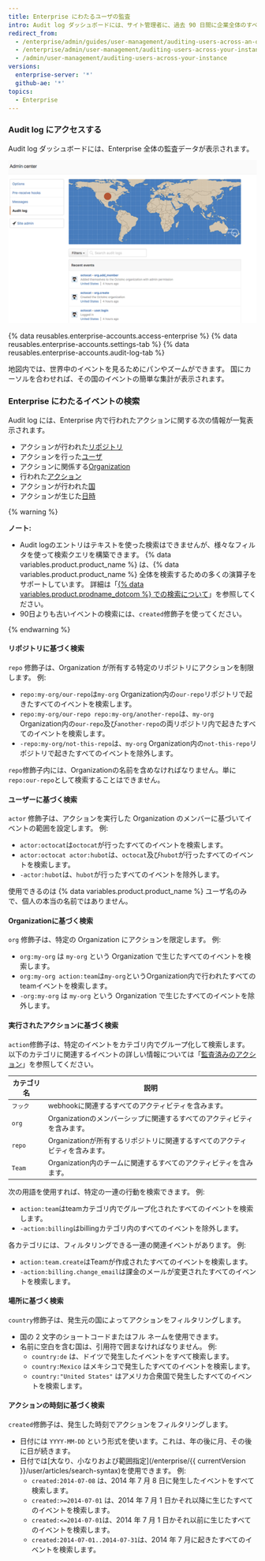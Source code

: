```yaml
---
title: Enterprise にわたるユーザの監査
intro: Audit log ダッシュボードには、サイト管理者に、過去 90 日間に企業全体のすべてのユーザと Organization によって実行されたアクションが表示されます。これには、アクションを実行したユーザ、アクションの内容、アクションの実行時期などの詳細が含まれます。
redirect_from:
  - /enterprise/admin/guides/user-management/auditing-users-across-an-organization/
  - /enterprise/admin/user-management/auditing-users-across-your-instance
  - /admin/user-management/auditing-users-across-your-instance
versions:
  enterprise-server: '*'
  github-ae: '*'
topics:
  - Enterprise
---
```


### Audit log にアクセスする

Audit log ダッシュボードには、Enterprise 全体の監査データが表示されます。

![インスタンスにわたるAudit logのダッシュボード](/assets/images/enterprise/site-admin-settings/audit-log-dashboard-admin-center.png)

{% data reusables.enterprise-accounts.access-enterprise %}
{% data reusables.enterprise-accounts.settings-tab %}
{% data reusables.enterprise-accounts.audit-log-tab %}

地図内では、世界中のイベントを見るためにパンやズームができます。 国にカーソルを合わせれば、その国のイベントの簡単な集計が表示されます。

### Enterprise にわたるイベントの検索

Audit log には、Enterprise 内で行われたアクションに関する次の情報が一覧表示されます。

* アクションが行われた[リポジトリ](#search-based-on-the-repository)
* アクションを行った[ユーザ](#search-based-on-the-user)
* アクションに関係する[Organization](#search-based-on-the-organization)
* 行われた[アクション](#search-based-on-the-action-performed)
* アクションが行われた[国](#search-based-on-the-location)
* アクションが生じた[日時](#search-based-on-the-time-of-action)

{% warning %}

**ノート:**

- Audit logのエントリはテキストを使った検索はできませんが、様々なフィルタを使って検索クエリを構築できます。 {% data variables.product.product_name %} は、{% data variables.product.product_name %} 全体を検索するための多くの演算子をサポートしています。 詳細は「[{% data variables.product.prodname_dotcom %} での検索について](/github/searching-for-information-on-github/about-searching-on-github)」を参照してください。
- 90日よりも古いイベントの検索には、`created`修飾子を使ってください。

{% endwarning %}

#### リポジトリに基づく検索

`repo` 修飾子は、Organization が所有する特定のリポジトリにアクションを制限します。 例:

* `repo:my-org/our-repo`は`my-org` Organization内の`our-repo`リポジトリで起きたすべてのイベントを検索します。
* `repo:my-org/our-repo repo:my-org/another-repo`は、`my-org` Organization内の`our-repo`及び`another-repo`の両リポジトリ内で起きたすべてのイベントを検索します。
* `-repo:my-org/not-this-repo`は、`my-org` Organization内の`not-this-repo`リポジトリで起きたすべてのイベントを除外します。

`repo`修飾子内には、Organizationの名前を含めなければなりません。単に`repo:our-repo`として検索することはできません。

#### ユーザーに基づく検索

`actor` 修飾子は、アクションを実行した Organization のメンバーに基づいてイベントの範囲を設定します。 例:

* `actor:octocat`は`octocat`が行ったすべてのイベントを検索します。
* `actor:octocat actor:hubot`は、`octocat`及び`hubot`が行ったすべてのイベントを検索します。
* `-actor:hubot`は、`hubot`が行ったすべてのイベントを除外します。

使用できるのは {% data variables.product.product_name %} ユーザ名のみで、個人の本当の名前ではありません。

#### Organizationに基づく検索

`org` 修飾子は、特定の Organization にアクションを限定します。 例:

* `org:my-org` は `my-org` という Organization で生じたすべてのイベントを検索します。
* `org:my-org action:team`は`my-org`というOrganization内で行われたすべてのteamイベントを検索します。
* `-org:my-org` は `my-org` という Organization で生じたすべてのイベントを除外します。

#### 実行されたアクションに基づく検索

`action`修飾子は、特定のイベントをカテゴリ内でグループ化して検索します。 以下のカテゴリに関連するイベントの詳しい情報については「[監査済みのアクション](/admin/user-management/audited-actions)」を参照してください。

| カテゴリ名  | 説明                                           |
| ------ | -------------------------------------------- |
| `フック`  | webhookに関連するすべてのアクティビティを含みます。                |
| `org`  | Organizationのメンバーシップに関連するすべてのアクティビティを含みます。   |
| `repo` | Organizationが所有するリポジトリに関連するすべてのアクティビティを含みます。 |
| `Team` | Organization内のチームに関連するすべてのアクティビティを含みます。      |

次の用語を使用すれば、特定の一連の行動を検索できます。 例:

* `action:team`はteamカテゴリ内でグループ化されたすべてのイベントを検索します。
* `-action:billing`はbillingカテゴリ内のすべてのイベントを除外します。

各カテゴリには、フィルタリングできる一連の関連イベントがあります。 例:

* `action:team.create`はTeamが作成されたすべてのイベントを検索します。
* `-action:billing.change_email`は課金のメールが変更されたすべてのイベントを検索します。

#### 場所に基づく検索

`country`修飾子は、発生元の国によってアクションをフィルタリングします。
- 国の 2 文字のショートコードまたはフル ネームを使用できます。
- 名前に空白を含む国は、引用符で囲まなければなりません。 例:
  * `country:de` は、ドイツで発生したイベントをすべて検索します。
  * `country:Mexico` はメキシコで発生したすべてのイベントを検索します。
  * `country:"United States"` はアメリカ合衆国で発生したすべてのイベントを検索します。

#### アクションの時刻に基づく検索

`created`修飾子は、発生した時刻でアクションをフィルタリングします。
- 日付には `YYYY-MM-DD` という形式を使います。これは、年の後に月、その後に日が続きます。
- 日付では[大なり、小なりおよび範囲指定](/enterprise/{{ currentVersion }}/user/articles/search-syntax)を使用できます。 例:
  * `created:2014-07-08` は、2014 年 7 月 8 日に発生したイベントをすべて検索します。
  * `created:>=2014-07-01` は、2014 年 7 月 1 日かそれ以降に生じたすべてのイベントを検索します。
  * `created:<=2014-07-01`は、2014 年 7 月 1 日かそれ以前に生じたすべてのイベントを検索します。
  * `created:2014-07-01..2014-07-31`は、2014 年 7 月に起きたすべてのイベントを検索します。
